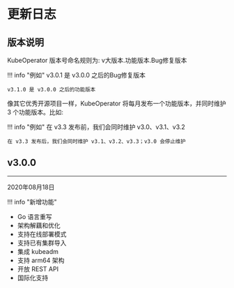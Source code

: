 # 更新日志

## 版本说明
KubeOperator 版本号命名规则为: v大版本.功能版本.Bug修复版本

!!! info "例如"
    v3.0.1 是 v3.0.0 之后的Bug修复版本

    v3.1.0 是 v3.0.0 之后的功能版本

像其它优秀开源项目一样，KubeOperator 将每月发布一个功能版本，并同时维护 3 个功能版本。比如: 

!!! info "例如"
    在 v3.3 发布前，我们会同时维护 v3.0、v3.1、v3.2

    在 v3.3 发布后，我们会同时维护 v3.1、v3.2、v3.3；v3.0 会停止维护

## v3.0.0
------------------------
2020年08月18日

!!! info "新增功能"
- Go 语言重写
- 架构解藕和优化
- 支持在线部署模式
- 支持已有集群导入
- 集成 kubeadm
- 支持 arm64 架构
- 开放 REST API
- 国际化支持
